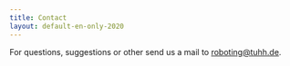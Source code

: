 ```yaml
---
title: Contact
layout: default-en-only-2020
---
```


For questions, suggestions or other send us a mail to <a href="mailto:roboting@tuhh.de">roboting@tuhh.de</a>.
